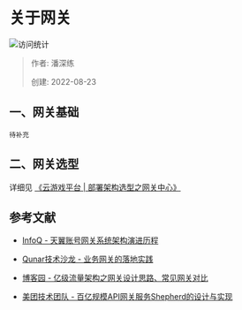 # 关于网关

![访问统计](https://visitor-badge.glitch.me/badge?page_id=senlypan.qa.15-gateway-about&left_color=blue&right_color=red)

> 作者: 潘深练
>
> 创建: 2022-08-23

## 一、网关基础

`待补充`

## 二、网关选型

详细见 [《云游戏平台 | 部署架构选型之网关中心》](http://cloudgaming.panshenlian.com/#/zh-cn/03-deployment-architecture-diagram?id=%e7%bd%91%e5%85%b3%e4%b8%ad%e5%bf%83)

## 参考文献

- [InfoQ - 天翼账号网关系统架构演进历程](https://xie.infoq.cn/article/c6703d216c43c2b522b9b4ffa)

- [Qunar技术沙龙 - 业务网关的落地实践](https://www.infoq.cn/article/cAcwMUNMJMQpIxGJYkcS)

- [博客园 - 亿级流量架构之网关设计思路、常见网关对比](https://www.cnblogs.com/Courage129/p/14446586.html)

- [美团技术团队 - 百亿规模API网关服务Shepherd的设计与实现](https://mp.weixin.qq.com/s/iITqdIiHi3XGKq6u6FRVdg)

